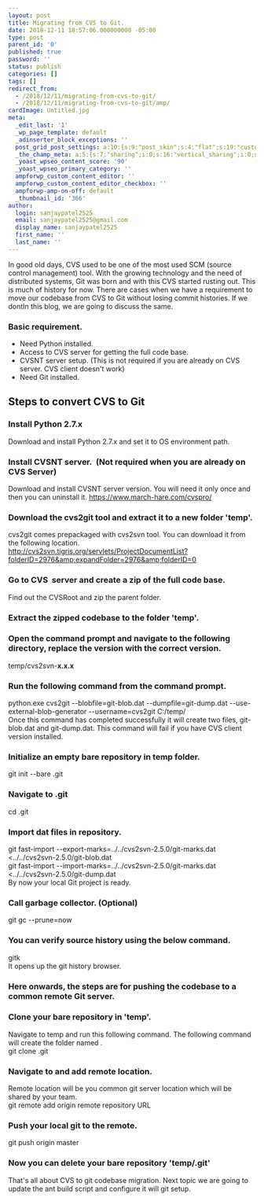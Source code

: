 ```yaml
---
layout: post
title: Migrating from CVS to Git.
date: 2018-12-11 18:57:06.000000000 -05:00
type: post
parent_id: '0'
published: true
password: ''
status: publish
categories: []
tags: []
redirect_from:
  - /2018/12/11/migrating-from-cvs-to-git/
  - /2018/12/11/migrating-from-cvs-to-git/amp/
cardImage: Untitled.jpg
meta:
  _edit_last: '1'
  _wp_page_template: default
  _adinserter_block_exceptions: ''
  post_grid_post_settings: a:10:{s:9:"post_skin";s:4:"flat";s:19:"custom_thumb_source";s:92:"https://abyte.stream/wp-content/plugins/post-grid/assets/frontend/css/images/placeholder.png";s:17:"font_awesome_icon";s:0:"";s:23:"font_awesome_icon_color";s:7:"#737272";s:22:"font_awesome_icon_size";s:4:"50px";s:17:"custom_youtube_id";s:0:"";s:15:"custom_vimeo_id";s:0:"";s:21:"custom_dailymotion_id";s:0:"";s:14:"custom_mp3_url";s:0:"";s:20:"custom_soundcloud_id";s:0:"";}
  _the_champ_meta: a:5:{s:7:"sharing";i:0;s:16:"vertical_sharing";i:0;s:7:"counter";i:0;s:16:"vertical_counter";i:0;s:11:"fb_comments";i:0;}
  _yoast_wpseo_content_score: '90'
  _yoast_wpseo_primary_category: ''
  ampforwp_custom_content_editor: ''
  ampforwp_custom_content_editor_checkbox: ''
  ampforwp-amp-on-off: default
  _thumbnail_id: '366'
author:
  login: sanjaypatel2525
  email: sanjaypatel2525@gmail.com
  display_name: sanjaypatel2525
  first_name: ''
  last_name: ''
---
```

In good old days, CVS used to be one of the most used SCM (source control management) tool. With the growing technology and the need of distributed systems, Git was born and with this CVS started rusting out. This is much of history for now.
There are cases when we have a requirement to move our codebase from CVS to Git without losing commit histories. If we dontIn this blog, we are going to discuss the same.
### Basic requirement.

* Need Python installed.
* Access to CVS server for getting the full code base.
* CVSNT server setup. (This is not required if you are already on CVS server. CVS client doesn't work)
* Need Git installed.

## Steps to convert CVS to Git
### Install Python 2.7.x
Download and install Python 2.7.x and set it to OS environment path.
### Install CVSNT server.  (Not required when you are already on CVS Server)
Download and install CVSNT server version. You will need it only once and then you can uninstall it.
<a href="https://www.march-hare.com/cvspro/">https://www.march-hare.com/cvspro/</a>

### Download the cvs2git tool and extract it to a new folder 'temp'.
cvs2git comes prepackaged with cvs2svn tool. You can download it from the following location.<br />
<a href="http://cvs2svn.tigris.org/servlets/ProjectDocumentList?folderID=2976&amp;expandFolder=2976&amp;folderID=0">http://cvs2svn.tigris.org/servlets/ProjectDocumentList?folderID=2976&amp;expandFolder=2976&amp;folderID=0</a>

### Go to CVS  server and create a zip of the full code base.
Find out the CVSRoot and zip the parent folder.
### Extract the zipped codebase to the folder 'temp'.
### Open the command prompt and navigate to the following directory, replace the version with the correct version.
temp/cvs2svn-<strong>x.x.x
</strong>
### Run the following command from the command prompt.
python.exe cvs2git --blobfile=git-blob.dat --dumpfile=git-dump.dat --use-external-blob-generator --username=cvs2git C:/temp/<Extracted CVSFolder><br />
Once this command has completed successfully it will create two files, git-blob.dat and git-dump.dat. This command will fail if you have CVS client version installed.

### Initialize an empty bare repository in temp folder.
git init --bare <YourProrjectName>.git

### Navigate to <YourProrjectName>.git
cd <YourProrjectName>.git

### Import dat files in repository.
git fast-import --export-marks=../../cvs2svn-2.5.0/git-marks.dat <../../cvs2svn-2.5.0/git-blob.dat<br />
git fast-import --import-marks=../../cvs2svn-2.5.0/git-marks.dat <../../cvs2svn-2.5.0/git-dump.dat<br />
By now your local Git project is ready.

### Call garbage collector. (Optional)
git gc --prune=now

### You can verify source history using the below command.
gitk<br />
It opens up the git history browser.
### Here onwards, the steps are for pushing the codebase to a common remote Git server.


### Clone your bare repository in 'temp'.
Navigate to temp and run this following command. The following command will create the folder named <YourProrjectName>.<br />
git clone <YourProrjectName>.git

### Navigate to <YourProrjectName> and add remote location.
Remote location will be you common git server location which will be shared by your team.<br />
git remote add origin remote repository URL

### Push your local git to the remote.
git push origin master

### Now you can delete your bare repository 'temp/<YourProrjectName>.git'

That's all about CVS to git codebase migration. Next topic we are going to update the ant build script and configure it will git setup.